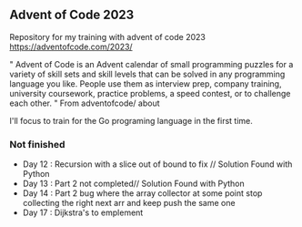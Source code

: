 ## Advent of Code 2023

Repository for my training with advent of code 2023
https://adventofcode.com/2023/

" Advent of Code is an Advent calendar of small programming puzzles for a variety of skill sets and skill levels that can be solved in any programming language you like. People use them as interview prep, company training, university coursework, practice problems, a speed contest, or to challenge each other. "
From adventofcode/ about

I'll focus to train for the Go programing language in the first time.

### Not finished

- Day 12 : Recursion with a slice out of bound to fix // Solution Found with Python
- Day 13 : Part 2 not completed// Solution Found with Python
- Day 14 : Part 2 bug where the array collector at some point stop collecting the right next arr and keep push the same one
- Day 17 : Dijkstra's to emplement 